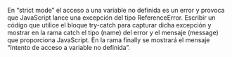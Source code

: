 En “strict mode” el acceso a una variable no definida es un error y provoca que JavaScript lance una excepción del tipo ReferenceError. Escribir un código que utilice el bloque try-catch para capturar dicha excepción y mostrar en la rama catch el tipo (name) del error y el mensaje (message) que proporciona JavaScript. En la rama finally se mostrará el mensaje “Intento de acceso a variable no definida”.